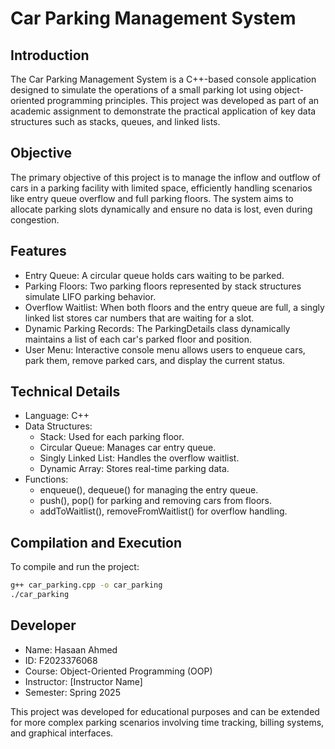# Car Parking Management System

## Introduction

The Car Parking Management System is a C++-based console application designed to simulate the operations of a small parking lot using object-oriented programming principles. This project was developed as part of an academic assignment to demonstrate the practical application of key data structures such as stacks, queues, and linked lists.

## Objective

The primary objective of this project is to manage the inflow and outflow of cars in a parking facility with limited space, efficiently handling scenarios like entry queue overflow and full parking floors. The system aims to allocate parking slots dynamically and ensure no data is lost, even during congestion.

## Features

- Entry Queue: A circular queue holds cars waiting to be parked.
- Parking Floors: Two parking floors represented by stack structures simulate LIFO parking behavior.
- Overflow Waitlist: When both floors and the entry queue are full, a singly linked list stores car numbers that are waiting for a slot.
- Dynamic Parking Records: The ParkingDetails class dynamically maintains a list of each car's parked floor and position.
- User Menu: Interactive console menu allows users to enqueue cars, park them, remove parked cars, and display the current status.

## Technical Details

- Language: C++
- Data Structures:
  - Stack: Used for each parking floor.
  - Circular Queue: Manages car entry queue.
  - Singly Linked List: Handles the overflow waitlist.
  - Dynamic Array: Stores real-time parking data.
- Functions:
  - enqueue(), dequeue() for managing the entry queue.
  - push(), pop() for parking and removing cars from floors.
  - addToWaitlist(), removeFromWaitlist() for overflow handling.

## Compilation and Execution

To compile and run the project:

```bash
g++ car_parking.cpp -o car_parking
./car_parking
```

## Developer

- Name: Hasaan Ahmed
- ID: F2023376068
- Course: Object-Oriented Programming (OOP)
- Instructor: [Instructor Name]
- Semester: Spring 2025

This project was developed for educational purposes and can be extended for more complex parking scenarios involving time tracking, billing systems, and graphical interfaces.
